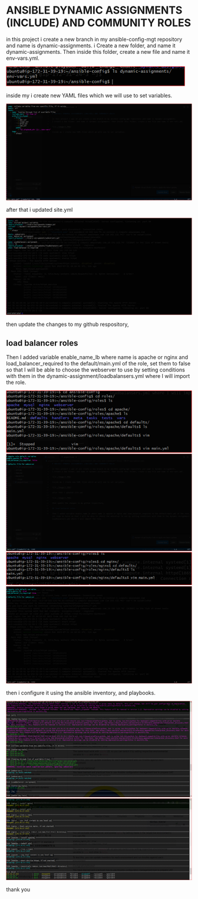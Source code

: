 # ANSIBLE DYNAMIC ASSIGNMENTS (INCLUDE) AND COMMUNITY ROLES

in this project i create a new branch in my ansible-config-mgt repository and name is dynamic-assignments.
i Create a new folder, and name it dynamic-assignments. Then inside this folder, create a new file and name it env-vars.yml.

![](./image/1.PNG)

inside my i create new YAML files which we will use to set variables.

![](./image/2.PNG)

after that i updated site.yml 

![](./image/3.PNG)

then update the changes to my github respository,

## load balancer roles

Then I added variable enable_name_lb where name is apache or nginx and load_balancer_required to the default/main.yml of the role, set them to false so that I will be able to choose the webserver to use by setting conditions with them in the dynamic-assignment/loadbalansers.yml where I will import the role. 

![](./image/4.PNG)
![](./image/5.PNG)
![](./image/6.PNG)
![](./image/7.PNG)

then i configure it using the ansible inventory, and playbooks.

![](./image/8.PNG)
![](./image/9.PNG)

thank you